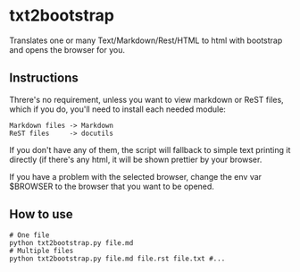 txt2bootstrap
=============

Translates one or many  Text/Markdown/Rest/HTML to html with bootstrap
and opens the browser for you.

## Instructions

Threre's no requirement, unless you want to view markdown or ReST files,
which if you do, you'll need to install each needed module:

    Markdown files -> Markdown
    ReST files     -> docutils

If you don't have any of them, the script will fallback to simple text
printing it directly (if there's any html, it will be shown prettier
by your browser.

If you have a problem with the selected browser, change the env var
$BROWSER to the browser that you want to be opened.

## How to use

    # One file
    python txt2bootstrap.py file.md
    # Multiple files
    python txt2bootstrap.py file.md file.rst file.txt #...
